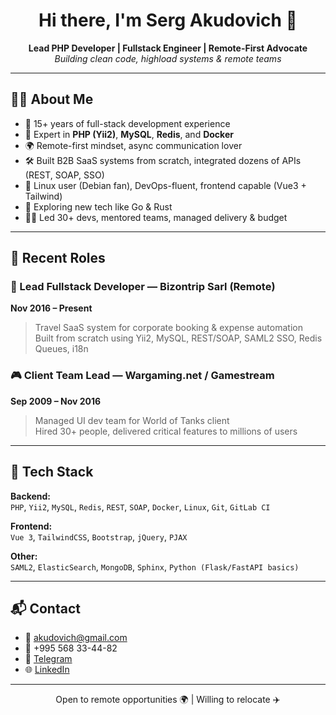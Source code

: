 <h1 align="center">Hi there, I'm Serg Akudovich 👋</h1>

<p align="center">
  <strong>Lead PHP Developer | Fullstack Engineer | Remote-First Advocate</strong><br>
  <em>Building clean code, highload systems & remote teams</em>
</p>

---

## 🧑‍💻 About Me

- 💼 15+ years of full-stack development experience
- 🧠 Expert in **PHP (Yii2)**, **MySQL**, **Redis**, and **Docker**
- 🌍 Remote-first mindset, async communication lover
- 🛠️ Built B2B SaaS systems from scratch, integrated dozens of APIs (REST, SOAP, SSO)
- 🧰 Linux user (Debian fan), DevOps-fluent, frontend capable (Vue3 + Tailwind)
- 🚀 Exploring new tech like Go & Rust
- 🧑‍🏫 Led 30+ devs, mentored teams, managed delivery & budget

---

## 💼 Recent Roles

### 🚀 Lead Fullstack Developer — Bizontrip Sarl (Remote)
**Nov 2016 – Present**
> Travel SaaS system for corporate booking & expense automation  
> Built from scratch using Yii2, MySQL, REST/SOAP, SAML2 SSO, Redis Queues, i18n

### 🎮 Client Team Lead — Wargaming.net / Gamestream
**Sep 2009 – Nov 2016**
> Managed UI dev team for World of Tanks client  
> Hired 30+ people, delivered critical features to millions of users

---

## 🧰 Tech Stack

**Backend:**  
`PHP`, `Yii2`, `MySQL`, `Redis`, `REST`, `SOAP`, `Docker`, `Linux`, `Git`, `GitLab CI`

**Frontend:**  
`Vue 3`, `TailwindCSS`, `Bootstrap`, `jQuery`, `PJAX`

**Other:**  
`SAML2`, `ElasticSearch`, `MongoDB`, `Sphinx`, `Python (Flask/FastAPI basics)`

---

## 📬 Contact

- 📧 akudovich@gmail.com  
- 📱 +995 568 33-44-82  
- 💬 [Telegram](https://t.me/serg_akudovich)  
- 🌐 [LinkedIn](https://linkedin.com/in/serg-akudovich)

---

<p align="center">Open to remote opportunities 🌍 | Willing to relocate ✈️</p>
